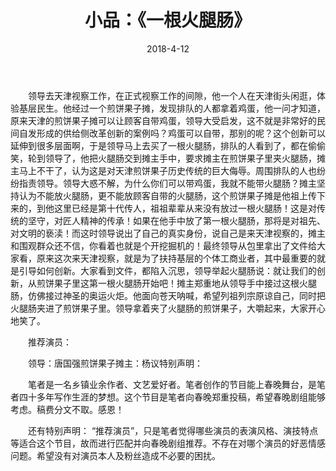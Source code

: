 ﻿---
layout: post
title: 小品：《一根火腿肠》
date: 2018-4-12
categories: blog
tags: [生活,叨叨]
description: 我给春晚投个稿
---

　　领导去天津视察工作，在正式视察工作的间隙，他一个人在天津街头闲逛，体验基层民生。他经过一个煎饼果子摊，发现排队的人都拿着鸡蛋，他一问才知道，原来天津的煎饼果子摊可以让顾客自带鸡蛋，领导大受启发，这不就是非常好的民间自发形成的供给侧改革创新的案例吗？鸡蛋可以自带，那别的呢？这个创新可以延伸到很多层面啊，于是领导马上去买了一根火腿肠，排队的人看到了，都在偷偷笑，轮到领导了，他把火腿肠交到摊主手中，要求摊主在煎饼果子里夹火腿肠，摊主马上不干了，认为这是对天津煎饼果子历史传统的巨大侮辱。周围排队的人也纷纷指责领导。领导大惑不解，为什么你们可以带鸡蛋，我就不能带火腿肠？摊主坚持认为不能放火腿肠，更不能放顾客自带的火腿肠，这个煎饼果子摊是他祖上传下来的，到他这里已经是第十代传人，祖祖辈辈从来没有放过一根火腿肠！这是对传统的坚守，对匠人精神的传承！如果在他手中放了第一根火腿肠，那将是对祖先、对文明的亵渎！而这时领导说出了自己的真实身份，说自己是来天津视察的，摊主和围观群众还不信，你看着也就是个开挖掘机的！最终领导从包里拿出了文件给大家看，原来这次来天津视察，就是为了扶持基层的个体工商业者，其中最重要的就是引导如何创新。大家看到文件，都陷入沉思，领导举起火腿肠说：就让我们的创新，从煎饼果子里这第一根火腿肠开始吧！摊主郑重地从领导手中接过这根火腿肠，仿佛接过神圣的奥运火炬。他面向苍天呐喊，希望列祖列宗原谅自己，同时把火腿肠夹进了煎饼果子里。领导拿着夹了火腿肠的煎饼果子，大嚼起来，大家开心地笑了。

　　推荐演员：

　　领导：唐国强煎饼果子摊主：杨议特别声明：

　　笔者是一名乡镇业余作者、文艺爱好者。笔者创作的节目能上春晚舞台，是笔者四十多年写作生涯的梦想。这个节目是笔者向春晚郑重投稿，希望春晚剧组能够考虑。稿费分文不取。感恩！

　　还有特别声明：
“推荐演员”，只是笔者觉得哪些演员的表演风格、演技特点等适合这个节目，故而进行匹配并向春晚剧组推荐。不存在对哪个演员的好恶情感问题。希望没有对演员本人及粉丝造成不必要的困扰。













